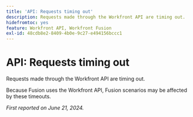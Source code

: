 ```yaml
---
title: 'API: Requests timing out'
description: Requests made through the Workfront API are timing out.
hidefromtoc: yes
feature: Workfront API, Workfront Fusion
exl-id: 48cdb8e2-8409-4b0e-9c27-e494156bccc1
---
```

# API: Requests timing out

Requests made through the Workfront API are timing out.

Because Fusion uses the Workfront API, Fusion scenarios may be affected by these timeouts.

_First reported on June 21, 2024._
